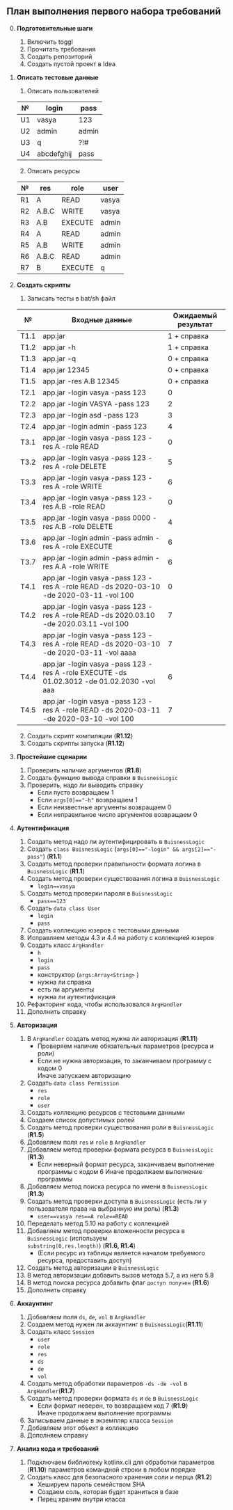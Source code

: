 ## План выполнения первого набора требований

0. **Подготовительные шаги**
    1. Включить toggl
    2. Прочитать требования
    3. Создать репозиторий
    4. Создать пустой проект в Idea

1. **Описать тестовые данные**
    1. Описать пользователей  
     
     № | login | pass 
     --- | --- | ---  
     U1 | vasya | 123  
     U2 | admin | admin  
     U3 | q | ?!#  
     U4 | abcdefghij | pass
    
    2. Описать ресурсы  
     
     № | res | role | user
     --- | --- | --- | ---
     R1 | A | READ | vasya
     R2 | A.B.C | WRITE | vasya
     R3 | A.B | EXECUTE | admin
     R4 | A | READ | admin
     R5 | A.B | WRITE | admin
     R6 | A.B.C | READ | admin
     R7 | B | EXECUTE | q
 
2. **Создать скрипты**
    1. Записать тесты в bat/sh файл
     
     № | Входные данные | Ожидаемый результат
      --- | --- | ---
     T1.1 | app.jar | 1 + справка
     T1.2 | app.jar -h | 1 + справка
     T1.3 | app.jar -q | 0 + справка
     Т1.4 | app.jar 12345 | 0 + справка
     T1.5 | app.jar -res A.B 12345 | 0 + справка
     T2.1 | app.jar -login vasya -pass 123 | 0
     T2.2 | app.jar -login VASYA -pass 123 | 2
     T2.3 | app.jar -login asd -pass 123 | 3
     T2.4 | app.jar -login admin -pass 123 | 4
     T3.1 | app.jar -login vasya -pass 123 -res A -role READ | 0
     T3.2 | app.jar -login vasya -pass 123 -res A -role DELETE | 5
     T3.3 | app.jar -login vasya -pass 123 -res A -role WRITE | 6
     T3.4 | app.jar -login vasya -pass 123 -res A.B -role READ | 0
     T3.5 | app.jar -login vasya -pass 0000 -res A.B -role DELETE | 4
     T3.6 | app.jar -login admin -pass admin -res A -role EXECUTE | 6
     T3.7 | app.jar -login admin -pass admin -res A.A -role WRITE | 6
     T4.1 | app.jar -login vasya -pass 123 -res A -role READ -ds 2020-03-10 -de 2020-03-11 -vol 100 | 0
     T4.2 | app.jar -login vasya -pass 123 -res A -role READ -ds 2020.03.10 -de 2020.03.11 -vol 100 | 7
     T4.3 | app.jar -login vasya -pass 123 -res A -role READ -ds 2020-03-10 -de 2020-03-11 -vol aaaa | 7
     T4.4 | app.jar -login vasya -pass 123 -res A -role EXECUTE -ds 01.02.3012 -de 01.02.2030 -vol aaa | 6
     T4.5 | app.jar -login vasya -pass 123 -res A -role READ -ds 2020-03-11 -de 2020-03-10 -vol 100 | 7
     
    2. Создать скрипт компиляции (**R1.12**)
    3. Создать скрипты запуска (**R1.12**)

3. **Простейшие сценарии**
    1. Проверить наличие аргументов (**R1.8**)
    2. Создать функцию вывода справки в `BuisnessLogic`
    3. Проверить, надо ли выводить справку 
       + Если пусто возвращаем 1
       + Если `args[0]=="-h"` возвращаем 1
       + Если неизвестные аргументы возвращаем 0
       + Если неправильное число аргументов возвращаем 0
 
4. **Аутентификация** 
    1. Создать метод надо ли аутентифицировать в `BuisnessLogic`
    1. Создать `class BuisnessLogic`
    (`args[0]=="-login" && args[2]=="-pass"`) (**R1.1**)
    2. Создать метод проверки правильности формата логина в `BuisnessLogic` (**R1.1**)
    3. Создать метод проверки существования логина в `BuisnessLogic`
         + `login==vasya`
    4. Создать метод проверки пароля в `BuisnessLogic`
         + `pass==123`
    5. Создать `data class User`
         + `login`
         + `pass`
    6. Создать коллекцию юзеров с тестовыми данными
    7. Исправляем методы 4.3 и 4.4 на работу с коллекцией юзеров
    8. Создать класс `ArgHandler` 
        + `h`
        + `login`
        + `pass`
        + конструктор (`args:Array<String>` )
        + нужна ли справка
        + есть ли аргументы
        + нужна ли аутентификация
    9. Рефакторинг кода, чтобы использовался `ArgHandler`
    10. Дополнить справку
 
 5. **Авторизация**
    1. В `ArgHandler` создать метод нужна ли авторизация (**R1.11**)
        + Проверяем наличие обязательных параметров (ресурса и роли)
        + Если не нужна авторизация, то заканчиваем программу с кодом 0  
        Иначе запускаем авторизацию
    3. Создать `data class Permission`
        + `res`
        + `role`
        + `user`
    4. Создать коллекцию ресурсов с тестовыми данными 
    5. Создаем список допустимых ролей
    6. Создать метод проверки существования роли в `BuisnessLogic` (**R1.5**)
    7. Добавляем поля `res` и `role` в `ArgHandler`
    8. Добавляем метод проверки формата ресурса в `BuisnessLogic` (**R1.3**)
        + Если неверный формат ресурса, заканчиваем выполнение программы с кодом 6 
          Иначе продолжаем выполнение программы
    9. Добавляем метод поиска ресурса по имени в `BuisnessLogic` (**R1.3**)
    10. Создать метод проверки доступа в `BuisnessLogic` (есть ли у пользователя права на выбранную им роль) (**R1.3**)
        + `user==vasya res==A role==READ`
    11. Переделать метод 5.10 на работу с коллекцией
    12. Добавляем метод проверки вложенности ресурса в `BuisnessLogic` (используем   
     `substring(0,res.length)`) (**R1.6, R1.4**)
        + (Если ресурс из таблицы является началом требуемого  
        ресурса, предоставить доступ)
    13. Создать метод авторизации в `BuisnessLogic`
    14. В метод авторизации добавить вызов метода 5.7, а из него 5.8
    15. В метод поиска ресурса добавить флаг `доступ получен` (**R1.6**)
    16. Дополнить справку
    
 
6. **Аккаунтинг**
    1. Добавляем поля `ds`, `de`, `vol` в `ArgHandler` 
    2. Создаем метод нужен ли аккаунтинг в `BuisnessLogic`(**R1.11**)
    3. Создать класс `Session`
        + `user`
        + `role`
        + `res`
        + `ds`
        + `de`
        + `vol`
    4. Создать метод обработки параметров `-ds -de -vol` в `ArgHandler`(**R1.7**)
    5. Создать метод проверки формата `ds` и `de` в `BuisnessLogic`
        + Если формат неверен, то возвращаем код 7 (**R1.9**)  
          Иначе продолжаем выполнение программы
    6. Записываем данные в экземпляр класса `Session`
    7. Добавляем этот объект в коллекцию
    8. Дополняем справку

7. **Анализ кода и требований**     
    1. Подключаем библиотеку kotlinx.cli для обработки параметров (**R1.10**)
       параметров командной строки в любом порядке
    2. Создать класс для безопасного хранения соли и перца (**R1.2**)
        + Хешируем пароль семейством SHA
        + Создаем соль, которая будет храниться в базе
        + Перец храним внутри класса